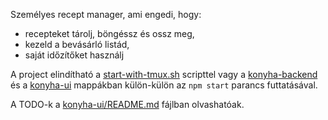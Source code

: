 Személyes recept manager, ami engedi, hogy:
- recepteket tárolj, böngéssz és ossz meg,
- kezeld a bevásárló listád,
- saját időzítőket használj

A project elindítható a [start-with-tmux.sh](start-with-tmux.sh) scripttel vagy a [konyha-backend](konyha-backend) és a [konyha-ui](konyha-ui) mappákban külön-külön az
`npm start` parancs futtatásával.

A TODO-k a [konyha-ui/README.md](konyha-ui/README.md) fájlban olvashatóak.
